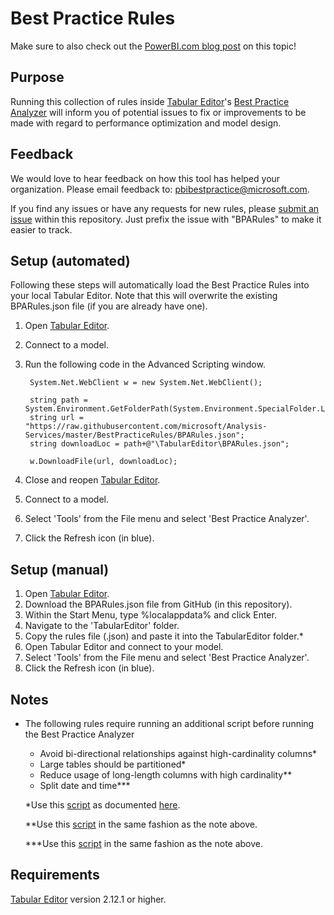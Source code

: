 # Best Practice Rules

Make sure to also check out the [PowerBI.com blog post](https://powerbi.microsoft.com/en-us/blog/best-practice-rules-to-improve-your-models-performance/ "PowerBI.com blog post") on this topic!

## Purpose 

Running this collection of rules inside [Tabular Editor](https://tabulareditor.com/ "Tabular Editor")'s [Best Practice Analyzer](https://docs.tabulareditor.com/Best-Practice-Analyzer.html "Best Practice Analyzer") will inform you of potential issues to fix or improvements to be made with regard to performance optimization and model design.

## Feedback

We would love to hear feedback on how this tool has helped your organization. Please email feedback to: pbibestpractice@microsoft.com.

If you find any issues or have any requests for new rules, please [submit an issue](https://github.com/microsoft/Analysis-Services/issues "submit an issue") within this repository. Just prefix the issue with "BPARules" to make it easier to track.

## Setup (automated)

Following these steps will automatically load the Best Practice Rules into your local Tabular Editor. Note that this will overwrite the existing BPARules.json file (if you are already have one).

1. Open [Tabular Editor](https://tabulareditor.com/ "Tabular Editor").
2. Connect to a model.
3. Run the following code in the Advanced Scripting window.

        System.Net.WebClient w = new System.Net.WebClient(); 
        
        string path = System.Environment.GetFolderPath(System.Environment.SpecialFolder.LocalApplicationData);
        string url = "https://raw.githubusercontent.com/microsoft/Analysis-Services/master/BestPracticeRules/BPARules.json";
        string downloadLoc = path+@"\TabularEditor\BPARules.json";
        
        w.DownloadFile(url, downloadLoc);

4. Close and reopen [Tabular Editor](https://tabulareditor.com/ "Tabular Editor").
5. Connect to a model.
6. Select 'Tools' from the File menu and select 'Best Practice Analyzer'.
7. Click the Refresh icon (in blue).

## Setup (manual)

1. Open [Tabular Editor](https://tabulareditor.com/ "Tabular Editor").
2. Download the BPARules.json file from GitHub (in this repository).
3. Within the Start Menu, type %localappdata% and click Enter.
4. Navigate to the 'TabularEditor' folder.
5. Copy the rules file (.json) and paste it into the TabularEditor folder.*
6. Open Tabular Editor and connect to your model.
7. Select 'Tools' from the File menu and select 'Best Practice Analyzer'.
8. Click the Refresh icon (in blue).

## Notes

* The following rules require running an additional script before running the Best Practice Analyzer

  * Avoid bi-directional relationships against high-cardinality columns*
  * Large tables should be partitioned*
  * Reduce usage of long-length columns with high cardinality**
  * Split date and time***
  
  *Use this [script](https://github.com/m-kovalsky/Tabular/blob/master/VertipaqAnnotations.cs "Script") as documented [here](https://www.elegantbi.com/post/vertipaqintabulareditor "Instructions").
  
  **Use this [script](https://github.com/m-kovalsky/Tabular/blob/master/BestPracticeRule_LongLengthColumns.cs "script") in the same fashion as the note above.
  
  ***Use this [script](https://github.com/m-kovalsky/Tabular/blob/master/BestPracticeRule_SplitDateAndTime.cs "script") in the same fashion as the note above.
  
## Requirements

[Tabular Editor](https://tabulareditor.com/ "Tabular Editor") version 2.12.1 or higher.
